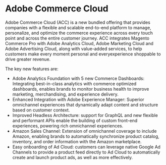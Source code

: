 # Adobe Commerce Cloud

Adobe Commerce Cloud (ACC) is a new bundled offering that provides companies with a flexible and scalable end-to-end platform to manage, personalize, and optimize the commerce experience across every touch point and across the entire customer journey. ACC integrates Magento Commerce Pro with Adobe Analytics Cloud, Adobe Marketing Cloud and Adobe Advertising Cloud, along with value-added services, to help customers make every moment personal and everyexperience shoppable to drive greater revenue.


The key new features are: 
* Adobe Analytics Foundation with 5 new Commerce Dashboards: Integrating best-in-class analytics with commerce optimized dashboards, enables brands to monitor business health to improve marketing, merchandising, and experience delivery.
* Enhanced Integration with Adobe Experience Manager: Superior omnichannel experiences that dynamically adapt content and structure based on customer context.
* Improved Headless Architecture: support for GraphQL and new flexible and performant APIs enable the building of custom front-end experiences, powering rich omnichannel experiences.
* Amazon Sales Channel: Extension of omnichannel coverage to include Amazon, enabling brands to automatically synchronize product catalog, inventory, and order information with the Amazon marketplace.
* Easy onboarding of Ad Cloud: customers can leverage native Google Ad Channels to provide a product feed directly to Ad Cloud to automatically create and launch product ads, as well as more effectively.
